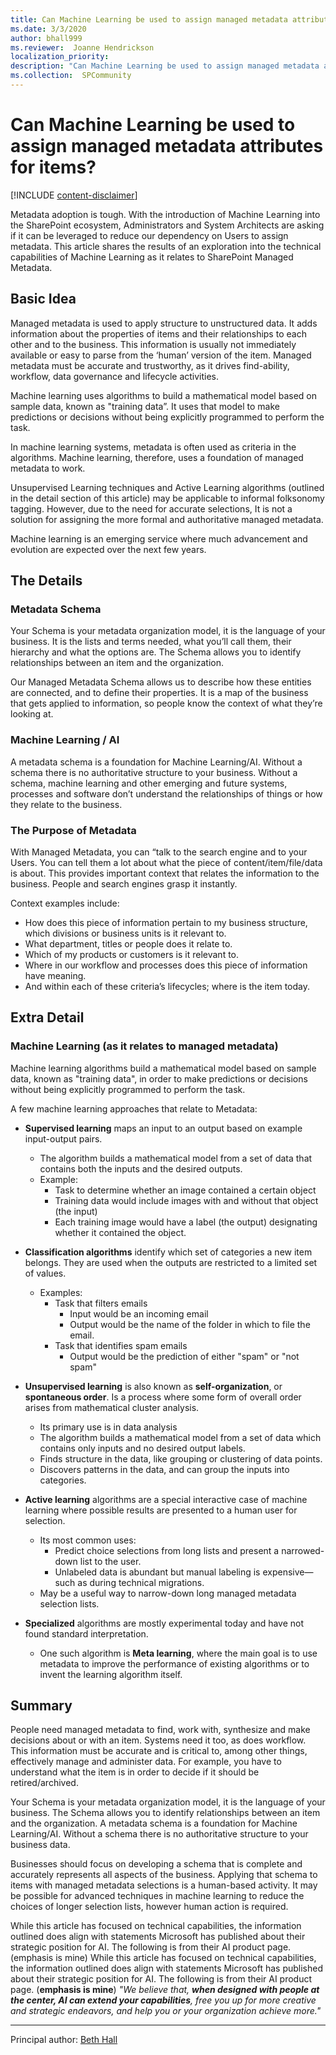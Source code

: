 ```yaml
---
title: Can Machine Learning be used to assign managed metadata attributes for items?
ms.date: 3/3/2020
author: bhall999
ms.reviewer:  Joanne Hendrickson
localization_priority: 
description: "Can Machine Learning be used to assign managed metadata attributes for items?"
ms.collection:  SPCommunity
---
```

# Can Machine Learning be used to assign managed metadata attributes for items?

[!INCLUDE [content-disclaimer](includes/content-disclaimer.md)]

Metadata adoption is tough.  With the introduction of Machine Learning into the SharePoint ecosystem, Administrators and System Architects are asking if it can be leveraged to reduce our dependency on Users to assign metadata.  This article shares the results of an exploration into the technical capabilities of Machine Learning as it relates to SharePoint Managed Metadata.

## Basic Idea

Managed metadata is used to apply structure to unstructured data.  It adds information about the properties of items and their relationships to each other and to the business.  This information is usually not immediately available or easy to parse from the ‘human’ version of the item.  Managed metadata must be accurate and trustworthy, as it drives find-ability, workflow, data governance and lifecycle activities.

Machine learning uses algorithms to build a mathematical model based on sample data, known as "training data”.  It uses that model to make predictions or decisions without being explicitly programmed to perform the task.

In machine learning systems, metadata is often used as criteria in the algorithms.  Machine learning, therefore, uses a foundation of managed metadata to work.

Unsupervised Learning techniques and Active Learning algorithms (outlined in the detail section of this article) may be applicable to informal folksonomy tagging.  However, due to the need for accurate selections, It is not a solution for assigning the more formal and authoritative managed metadata.

Machine learning is an emerging service where much advancement and evolution are expected over the next few years.

## The Details

### Metadata Schema

Your Schema is your metadata organization model, it is the language of your business.  It is the lists and terms needed, what you’ll call them, their hierarchy and what the options are.  The Schema allows you to identify relationships between an item and the organization. 

Our Managed Metadata Schema allows us to describe how these entities are connected, and to define their properties. It is a map of the business that gets applied to information, so people know the context of what they’re looking at.

### Machine Learning / AI

A metadata schema is a foundation for Machine Learning/AI.  Without a schema there is no authoritative structure to your business.  Without a schema, machine learning and other emerging and future systems, processes and software don’t understand the relationships of things or how they relate to the business.

### The Purpose of Metadata

With Managed Metadata, you can “talk to the search engine and to your Users.  You can tell them a lot about what the piece of content/item/file/data is about.  This provides important context that relates the information to the business.  People and search engines grasp it instantly.

Context examples include:

* How does this piece of information pertain to my business structure, which divisions or business units is it relevant to.
* What department, titles or people does it relate to.
* Which of my products or customers is it relevant to.
* Where in our workflow and processes does this piece of information have meaning.
* And within each of these criteria’s lifecycles; where is the item today.

## Extra Detail

### Machine Learning (as it relates to managed metadata)

Machine learning algorithms build a mathematical model based on sample data, known as "training data", in order to make predictions or decisions without being explicitly programmed to perform the task.

A few machine learning approaches that relate to Metadata:

* **Supervised learning** maps an input to an output based on example input-output pairs.
  * The algorithm builds a mathematical model from a set of data that contains both the inputs and the desired outputs.
  * Example:
    * Task to determine whether an image contained a certain object
    * Training data would include images with and without that object (the input)
    * Each training image would have a label (the output) designating whether it contained the object.

* **Classification algorithms** identify which set of categories a new item belongs.  They are used when the outputs are restricted to a limited set of values.
  * Examples:
    * Task that filters emails
      * Input would be an incoming email
      * Output would be the name of the folder in which to file the email.
    * Task that identifies spam emails
      * Output would be the prediction of either "spam" or "not spam"

* **Unsupervised learning** is also known as **self-organization**, or **spontaneous order**. Is a process where some form of overall order arises from mathematical cluster analysis.
  * Its primary use is in data analysis
  * The algorithm builds a mathematical model from a set of data which contains only inputs and no desired output labels.
  * Finds structure in the data, like grouping or clustering of data points.
  * Discovers patterns in the data, and can group the inputs into categories.

* **Active learning** algorithms are a special interactive case of machine learning where possible results are presented to a human user for selection.
  * Its most common uses:
    * Predict choice selections from long lists and present a narrowed-down list to the user.
    * Unlabeled data is abundant but manual labeling is expensive—such as during technical migrations.
  * May be a useful way to narrow-down long managed metadata selection lists.

* **Specialized** algorithms are mostly experimental today and have not found standard interpretation.
  * One such algorithm is **Meta learning**, where the main goal is to use metadata to improve the performance of existing algorithms or to invent the learning algorithm itself.
  
## Summary
  
People need managed metadata to find, work with, synthesize and make decisions about or with an item.  Systems need it too, as does workflow.  This information must be accurate and is critical to, among other things, effectively manage and administer data.  For example, you have to understand what the item is in order to decide if it should be retired/archived.

Your Schema is your metadata organization model, it is the language of your business.  The Schema allows you to identify relationships between an item and the organization.  A metadata schema is a foundation for Machine Learning/AI.  Without a schema there is no authoritative structure to your business data.

Businesses should focus on developing a schema that is complete and accurately represents all aspects of the business.  Applying that schema to items with managed metadata selections is a human-based activity.  It may be possible for advanced techniques in machine learning to reduce the choices of longer selection lists, however human action is required.

While this article has focused on technical capabilities, the information outlined does align with statements Microsoft has published about their strategic position for AI.  The following is from their AI product page.  (emphasis is mine) While this article has focused on technical capabilities, the information outlined does align with statements Microsoft has published about their strategic position for AI.  The following is from their AI product page.  (**emphasis is mine**)
  *"We believe that, **when designed with people at the center, AI can extend your capabilities**, free you up for more creative and strategic endeavors, and help you or your organization achieve more."*
  
 ---

Principal author: [Beth Hall](https://www.linkedin.com/in/beth-hall-stm)

